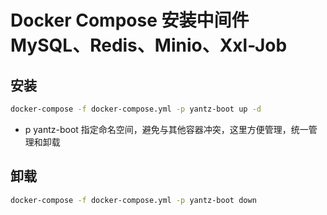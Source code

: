 
#  Docker Compose 安装中间件 MySQL、Redis、Minio、Xxl-Job

## 安装

```bash
docker-compose -f docker-compose.yml -p yantz-boot up -d
```

- p yantz-boot 指定命名空间，避免与其他容器冲突，这里方便管理，统一管理和卸载

## 卸载
```bash
docker-compose -f docker-compose.yml -p yantz-boot down
```


